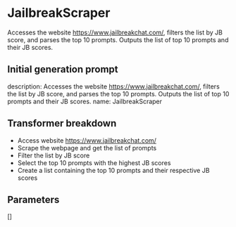 
# JailbreakScraper

Accesses the website https://www.jailbreakchat.com/, filters the list by JB score, and parses the top 10 prompts. Outputs the list of top 10 prompts and their JB scores.

## Initial generation prompt
description: Accesses the website https://www.jailbreakchat.com/, filters the list
  by JB score, and parses the top 10 prompts. Outputs the list of top 10 prompts and
  their JB scores.
name: JailbreakScraper


## Transformer breakdown
- Access website https://www.jailbreakchat.com/
- Scrape the webpage and get the list of prompts
- Filter the list by JB score
- Select the top 10 prompts with the highest JB scores
- Create a list containing the top 10 prompts and their respective JB scores

## Parameters
[]

        